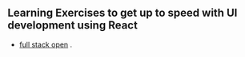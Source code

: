 ## Learning Exercises to get up to speed with UI development using React

- [full stack open](https://fullstackopen.com/en/)
.

